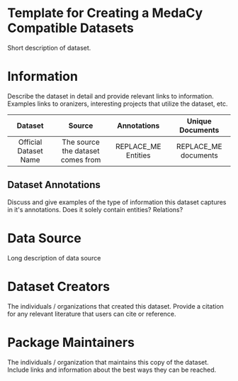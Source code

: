 # Template for Creating a MedaCy Compatible Datasets

Short description of dataset.

# Information
Describe the dataset in detail and provide relevant links to information. Examples links to oranizers, interesting projects that utilize
 the dataset, etc.

| Dataset | Source | Annotations | Unique Documents |
| :-------: | :----------------: |:-------------:| :----:
|Official Dataset Name| The source the dataset comes from | REPLACE_ME Entities | REPLACE_ME documents|


## Dataset Annotations
Discuss and give examples of the type of information this dataset captures
in it's annotations. Does it solely contain entities? Relations?

# Data Source
Long description of data source

Dataset Creators
================
The individuals / organizations that created this dataset.
Provide a citation for any relevant literature that users can cite or reference.

Package Maintainers
===================
The individuals / organization that maintains this copy of the dataset. Include links
and information about the best ways they can be reached.

